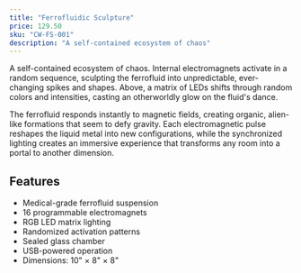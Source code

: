 ```yaml
---
title: "Ferrofluidic Sculpture"
price: 129.50
sku: "CW-FS-001"
description: "A self-contained ecosystem of chaos"
---
```


A self-contained ecosystem of chaos. Internal electromagnets activate in a random sequence, sculpting the ferrofluid into unpredictable, ever-changing spikes and shapes. Above, a matrix of LEDs shifts through random colors and intensities, casting an otherworldly glow on the fluid's dance.

The ferrofluid responds instantly to magnetic fields, creating organic, alien-like formations that seem to defy gravity. Each electromagnetic pulse reshapes the liquid metal into new configurations, while the synchronized lighting creates an immersive experience that transforms any room into a portal to another dimension.

## Features
- Medical-grade ferrofluid suspension
- 16 programmable electromagnets
- RGB LED matrix lighting
- Randomized activation patterns
- Sealed glass chamber
- USB-powered operation
- Dimensions: 10" × 8" × 8"
